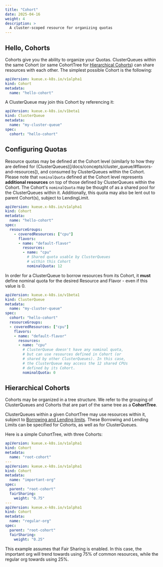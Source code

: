```yaml
---
title: "Cohort"
date: 2025-04-16
weight: 4
description: >
  A cluster-scoped resource for organizing quotas
---
```


## Hello, Cohorts
Cohorts give you the ability to organize your Quotas. ClusterQueues within the same Cohort (or same CohortTree for [Hierarchical Cohorts](#hierarchical-cohorts)) can share resources with each other. The simplest possible Cohort is the following:

```yaml
apiVersion: kueue.x-k8s.io/v1alpha1
kind: Cohort
metadata:
  name: "hello-cohort"
```

A ClusterQueue may join this Cohort by referencing it:
```yaml
apiVersion: kueue.x-k8s.io/v1beta1
kind: ClusterQueue
metadata:
  name: "my-cluster-queue"
spec:
  cohort: "hello-cohort"
```

## Configuring Quotas

Resource quotas may be defined at the Cohort level (similarly to how they are
defined for (ClusterQueues)[/docs/concepts/cluster_queue/#flavors-and-resources]),
and consumed by ClusterQueues within the Cohort.  Please note that
`nominalQuota` defined at the Cohort level represents **additional resources**
on top of those defined by ClusterQueues within the Cohort. The Cohort's
`nominalQuota` may be thought of as a shared pool for the ClusterQueues within
it. Additionally, this quota may also be lent out to parent Cohort(s), subject
to LendingLimit.

```yaml
apiVersion: kueue.x-k8s.io/v1alpha1
kind: Cohort
metadata:
  name: "hello-cohort"
spec:
  resourceGroups:
    - coveredResources: ["cpu"]
      flavors:
      - name: "default-flavor"
        resources:
        - name: "cpu"
          # Shared quota usable by ClusterQueues
          # within this Cohort
          nominalQuota: 12
```

In order for a ClusterQueue to borrow resources from its Cohort, it **must**
define nominal quota for the desired Resource and Flavor - even if this value is 0.

```yaml
apiVersion: kueue.x-k8s.io/v1beta1
kind: ClusterQueue
metadata:
  name: "my-cluster-queue"
spec:
  cohort: "hello-cohort"
  resourceGroups:
  - coveredResources: ["cpu"]
    flavors:
    - name: "default-flavor"
      resources:
      - name: "cpu"
        # ClusterQueue doesn't have any nominal quota,
        # but can use resources defined in Cohort (or
        # shared by other ClusterQueues). In this case,
        # the ClusterQueue may access the 12 shared CPUs
        # defined by its Cohort.
        nominalQuota: 0
```

## Hierarchical Cohorts
Cohorts may be organized in a tree structure. We refer to the grouping of ClusterQueues and Cohorts that are part of the same tree as a **CohortTree**.

ClusterQueues within a given CohortTree may use resources within it,
subject to [Borrowing and Lending limits](/docs/reference/kueue.v1beta1/#kueue-x-k8s-io-v1beta1-ResourceQuota).
These Borrowing and Lending Limits can be specified for Cohorts, as well as for ClusterQueues.

Here is a simple CohortTree, with three Cohorts:
```yaml
apiVersion: kueue.x-k8s.io/v1alpha1
kind: Cohort
metadata:
  name: "root-cohort"
---
apiVersion: kueue.x-k8s.io/v1alpha1
kind: Cohort
metadata:
  name: "important-org"
spec:
  parent: "root-cohort"
  fairSharing:
    weight: "0.75"
---
apiVersion: kueue.x-k8s.io/v1alpha1
kind: Cohort
metadata:
  name: "regular-org"
spec:
  parent: "root-cohort"
  fairSharing:
    weight: "0.25"
```

This example assumes that Fair Sharing is enabled. In this case, the important org will trend towards using 75% of common resources, while the regular org towards using 25%.
